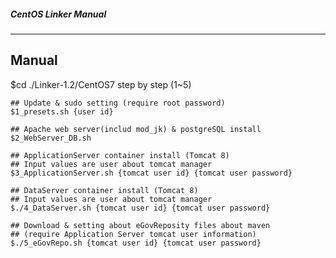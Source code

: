##### CentOS Linker Manual
-------------------------

Manual
----------

$cd ./Linker-1.2/CentOS7
step by step (1~5)

	## Update & sudo setting (require root password)
	$1_presets.sh {user id}

	## Apache web server(includ mod_jk) & postgreSQL install
	$2_WebServer_DB.sh

	## ApplicationServer container install (Tomcat 8)
	## Input values are user about tomcat manager
	$3_ApplicationServer.sh {tomcat user id} {tomcat user password}

	## DataServer container install (Tomcat 8)
	## Input values are user about tomcat manager
	$./4_DataServer.sh {tomcat user id} {tomcat user password}

	## Download & setting about eGovReposity files about maven 
	## (require Application Server tomcat user information)
	$./5_eGovRepo.sh {tomcat user id} {tomcat user password}

